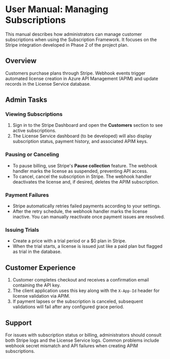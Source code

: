 # User Manual: Managing Subscriptions

This manual describes how administrators can manage customer subscriptions when using the Subscription Framework. It focuses on the Stripe integration developed in Phase 2 of the project plan.

## Overview

Customers purchase plans through Stripe. Webhook events trigger automated license creation in Azure API Management (APIM) and update records in the License Service database.

## Admin Tasks

### Viewing Subscriptions
1. Sign in to the Stripe Dashboard and open the **Customers** section to see active subscriptions.
2. The License Service dashboard (to be developed) will also display subscription status, payment history, and associated APIM keys.

### Pausing or Canceling
- To pause billing, use Stripe's **Pause collection** feature. The webhook handler marks the license as suspended, preventing API access.
- To cancel, cancel the subscription in Stripe. The webhook handler deactivates the license and, if desired, deletes the APIM subscription.

### Payment Failures
- Stripe automatically retries failed payments according to your settings.
- After the retry schedule, the webhook handler marks the license inactive. You can manually reactivate once payment issues are resolved.

### Issuing Trials
- Create a price with a trial period or a $0 plan in Stripe.
- When the trial starts, a license is issued just like a paid plan but flagged as trial in the database.

## Customer Experience

1. Customer completes checkout and receives a confirmation email containing the API key.
2. The client application uses this key along with the `X-App-Id` header for license validation via APIM.
3. If payment lapses or the subscription is canceled, subsequent validations will fail after any configured grace period.

## Support

For issues with subscription status or billing, administrators should consult both Stripe logs and the License Service logs. Common problems include webhook secret mismatch and API failures when creating APIM subscriptions.

